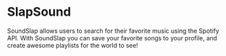 # SlapSound
SoundSlap allows users to search for their favorite music using the Spotify API. With SoundSlap you can save your favorite songs to your profile, and create awesome playlists for the world to see! 

